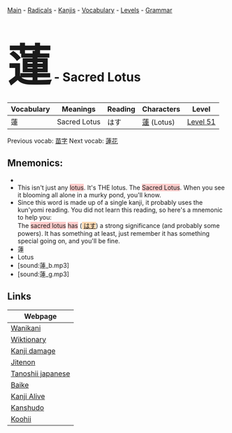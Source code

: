 <style> bigfont {font-size: 100px}</style>
[Main](../README.md) -
[Radicals](../radicals.md) -
[Kanjis](../kanjis.md) -
[Vocabulary](../vocabulary.md) -
[Levels](../levels.md) -
[Grammar](../grammar.md)
# <bigfont> 蓮</bigfont> - Sacred Lotus 

| Vocabulary | Meanings | Reading | Characters | Level |
| --- | --- | --- | --- | --- |
| 蓮 | Sacred Lotus | はす |  [蓮](../kanjis/蓮.md) (Lotus) | [Level 51](../levels/wk_level51.md) |

Previous vocab: [苗字](苗字.md) Next vocab: [蓮花](蓮花.md) 

## Mnemonics:

* 
* This isn't just any <span style="background-color:#ffcccb"> lotus</span>. It's THE lotus. The <span style="background-color:#ffcccb"> Sacred Lotus</span>. When you see it blooming all alone in a murky pond, you'll know.
* Since this word is made up of a single kanji, it probably uses the kun'yomi reading. You did not learn this reading, so here's a mnemonic to help you: <br />The <span style="background-color:#ffcccb"> sacred lotus</span> <span style="background-color:#ffcccb"> has</span> (<span style="background-color:#fed8b1"> [はす](https://jisho.org/search/はす)</span>) a strong significance (and probably some powers). It has something at least, just remember it has something special going on, and you'll be fine.
* 蓮
* Lotus
* [sound:蓮_b.mp3]
* [sound:蓮_g.mp3]


## Links 

| Webpage |
| --- |
| [Wanikani          ](https://www.wanikani.com/kanji/蓮) |
| [Wiktionary        ](https://en.wiktionary.org/wiki/蓮) |
| [Kanji damage      ](http://www.kanjidamage.com/kanji/search?utf8=✓&q=蓮) |
| [Jitenon           ](https://jitenon.com/kanji/蓮) |
| [Tanoshii japanese ](https://www.tanoshiijapanese.com/dictionary/kanji.cfm?k=蓮) |
| [Baike             ](https://baike.baidu.com/item/蓮) |
| [Kanji Alive       ](https://app.kanjialive.com/蓮) |
| [Kanshudo          ](https://www.kanshudo.com/searchmn?q=蓮) |
| [Koohii            ](https://kanji.koohii.com/study/kanji/蓮) |
